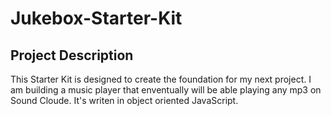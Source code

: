 # Jukebox-Starter-Kit
## Project Description
This Starter Kit is designed to create the foundation for my next project. I am building a music player that enventually will be able playing any mp3 on Sound Cloude. It's writen in object oriented JavaScript.
